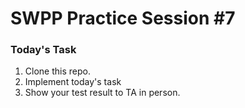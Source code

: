 # SWPP Practice Session #7

### Today's Task
1. Clone this repo.
2. Implement today's task
3. Show your test result to TA in person.
